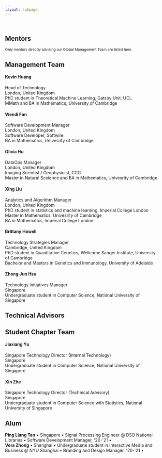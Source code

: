 ```yaml
---
layout: subpage
---
```


<div markdown="1" class="force-dark-link" id="team">

<br>
  
<h2> Mentors </h2>

<small>Only mentors directly advising our Global Management Team are listed here.</small>

<h2> Management Team </h2>

<div class="team-wrapper">
   <div class="team-card">
     <div class="team-photo-wrapper" style="background-image:url('assets/headshots/Kevin_Huang.png');">
     </div>
     <div class="team-text">
       <h4 class="team-name">Kevin Huang</h4>
       <div class="team-title">Head of Technology</div>
       <div class="team-location"><i class="fas fa-map-marker-alt"></i>London, United Kingdom</div>
       <div class="team-desc">
          PhD student in Theoretical Machine Learning, Gatsby Unit, UCL
          <br>
          MMath and BA in Mathematics, University of Cambridge
       </div>
       <div class="team-linkedin"><a href="https://www.linkedin.com/in/kevin-han-huang-995ab1a0/" target="_blank"><i class="fa fa-linkedin-in"></i></a></div>
     </div>
   </div>
   <div class="team-card">
     <div class="team-photo-wrapper" style="background-image:url('assets/headshots/Wendi_Fan.jpg');">
     </div>
     <div class="team-text">
       <h4 class="team-name">Wendi Fan</h4>
       <div class="team-title">Software Development Manager</div>
       <div class="team-location"><i class="fas fa-map-marker-alt"></i>London, United Kingdom</div>
       <div class="team-desc">
         Software Developer, Softwire
         <br>
         BA in Mathematics, Univesrity of Cambridge
       </div>
       <div class="team-linkedin"><a href="https://www.linkedin.com/in/wendi-fan-150b08113/" target="_blank"><i class="fa fa-linkedin-in"></i></a></div>
     </div>
   </div>
   <div class="team-card">
     <div class="team-photo-wrapper" style="background-image:url('assets/headshots/Olivia_Hu.png');">
     </div>
     <div class="team-text">
       <h4 class="team-name">Olivia Hu</h4>
       <div class="team-title">DataOps Manager</div>
       <div class="team-location"><i class="fas fa-map-marker-alt"></i>London, United Kingdom</div>
       <div class="team-desc">
         Imaging Scientist / Geophysicist, CGG
         <br>
         Master in Natural Sceience and BA in Mathematics, Univesrity of Cambridge
       </div>
       <div class="team-linkedin"><a href="https://www.linkedin.com/in/xuezi-hu-b11421184/" target="_blank"><i class="fa fa-linkedin-in"></i></a></div>
     </div>
   </div>
   <div class="team-card">
     <div class="team-photo-wrapper" style="background-image:url('assets/headshots/Xing_Liu.jpg');">
     </div>
     <div class="team-text">
       <h4 class="team-name">Xing Liu</h4>
       <div class="team-title">Analytics and Algorithm Manager</div>
       <div class="team-location"><i class="fas fa-map-marker-alt"></i>London, United Kingdom</div>
       <div class="team-desc">
         PhD student in statistics and machine learning, Imperial College London
         <br>
         Master in Mathematics, Univesrity of Cambridge
         <br>
         BA in Mathematics, Imperial College London
       </div>
       <div class="team-linkedin"><a href="https://www.linkedin.com/in/xingliu97/" target="_blank"><i class="fa fa-linkedin-in"></i></a></div>
     </div>
   </div>
   <div class="team-card">
     <div class="team-photo-wrapper" style="background-image:url('assets/headshots/Brittany_Howell.png');">
     </div>
     <div class="team-text">
       <h4 class="team-name">Brittany Howell</h4>
       <div class="team-title">Technology Strategies Manager</div>
       <div class="team-location"><i class="fas fa-map-marker-alt"></i>Cambridge, United Kingdom</div>
       <div class="team-desc">
         PhD student in Quantitative Genetics, Wellcome Sanger Institute, University of Cambridge
         <br>
         Bachelor and Masters in Genetics and Immunology, University of Adelaide
       </div>
       <div class="team-linkedin"><a href="https://www.linkedin.com/in/brittanychowell/" target="_blank"><i class="fa fa-linkedin-in"></i></a></div>
     </div>
   </div>
   <div class="team-card">
     <div class="team-photo-wrapper" style="background-image:url('assets/headshots/Zhong_Jun_Hsu.jpg');">
     </div>
     <div class="team-text">
       <h4 class="team-name">Zhong Jun Hsu</h4>
       <div class="team-title">Technology Initiatives Manager</div>
       <div class="team-location"><i class="fas fa-map-marker-alt"></i>Singapore</div>
       <div class="team-desc">
         Undergraduate student in Computer Science, National University of Singapore
       </div>
       <div class="team-linkedin"><a href="https://www.linkedin.com/in/hsuzhongjun/" target="_blank"><i class="fa fa-linkedin-in"></i></a></div>
     </div>
   </div>
</div>

<h2> Technical Advisors </h2>


<h2> Student Chapter Team </h2>

<div class="team-wrapper">
   <div class="team-card">
     <div class="team-photo-wrapper" style="background-image:url('assets/headshots/Jiaxiang_Yu.jpg');">
     </div>
     <div class="team-text">
       <h4 class="team-name">Jiaxiang Yu</h4>
       <div class="team-title">Singapore Technology Director (Internal Technology)</div>
       <div class="team-location"><i class="fas fa-map-marker-alt"></i>Singapore</div>
       <div class="team-desc">
         Undergraduate student in Computer Science, National University of Singapore
       </div>
       <div class="team-linkedin"><a href="https://www.linkedin.com/in/jiaxiang-yu/" target="_blank"><i class="fa fa-linkedin-in"></i></a></div>
     </div>
   </div>
   <div class="team-card">
     <div class="team-photo-wrapper" style="background-image:url('assets/headshots/Xin_Zhe.jpg');">
     </div>
     <div class="team-text">
       <h4 class="team-name">Xin Zhe</h4>
       <div class="team-title">Singapore Technology Director (Technical Advisory)</div>
       <div class="team-location"><i class="fas fa-map-marker-alt"></i>Singapore</div>
       <div class="team-desc">
         Undergraduate student in Computer Science with Statistics, National University of Singapore
       </div>
       <div class="team-linkedin"><a href="https://www.linkedin.com/in/xin-zhe-b2088a187/" target="_blank"><i class="fa fa-linkedin-in"></i></a></div>
     </div>
   </div>
</div>


<h2> Alum </h2>
<div class="team-text-only">
  <strong>Ping Liang Tan</strong> • Singapore • Signal Processing Engineer @ DSO National Libraries • Software Development Manager, '20-'21 • 
       <div class="team-linkedin"><a href="https://www.linkedin.com/in/ping-liang-tan-138b0298/" target="_blank"><i class="fa fa-linkedin-in"></i></a>
</div>
<div class="team-text-only">
  <strong>Vera Zhong</strong> • Shanghai • Undergraduate student in Interactive Media and Business @ NYU Shanghai • Branding and Design Manager, '20-'21 • 
       <div class="team-linkedin"><a href="https://www.linkedin.com/in/vera-zhong/" target="_blank"><i class="fa fa-linkedin-in"></i></a>
</div>
</div>

